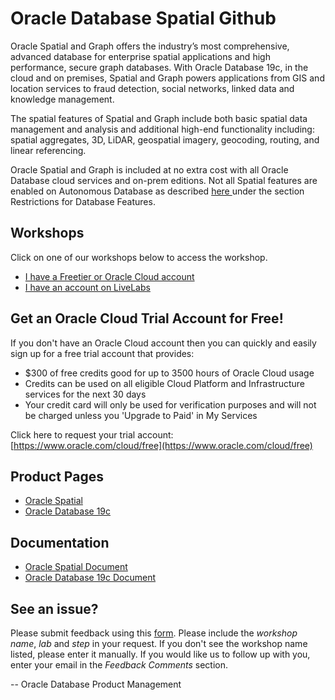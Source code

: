 # Oracle Database Spatial Github

Oracle Spatial and Graph offers the industry’s most comprehensive, advanced database for enterprise spatial applications and high performance, secure graph databases. With Oracle Database 19c, in the cloud and on premises, Spatial and Graph powers applications from GIS and location services to fraud detection, social networks, linked data and knowledge management.

The spatial features of Spatial and Graph include both basic spatial data management and analysis and additional high-end functionality including: spatial aggregates, 3D, LiDAR, geospatial imagery, geocoding, routing, and linear referencing.

Oracle Spatial and Graph is included at no extra cost with all Oracle Database cloud services and on-prem editions. Not all Spatial features are enabled on Autonomous Database as described [here ](https://docs.oracle.com/en/cloud/paas/autonomous-data-warehouse-cloud/user/experienced-database-users.html)under the section Restrictions for Database Features.

## Workshops
Click on one of our workshops below to access the workshop.

- [I have a Freetier or Oracle Cloud account](https://oracle.github.io/learning-library/data-management-library/database/spatial/freetier/index.html)
- [I have an account on LiveLabs](https://oracle.github.io/learning-library/data-management-library/database/spatial/livelabs/index.html)


## Get an Oracle Cloud Trial Account for Free!
If you don't have an Oracle Cloud account then you can quickly and easily sign up for a free trial account that provides:
- $300 of free credits good for up to 3500 hours of Oracle Cloud usage
- Credits can be used on all eligible Cloud Platform and Infrastructure services for the next 30 days
- Your credit card will only be used for verification purposes and will not be charged unless you 'Upgrade to Paid' in My Services

Click here to request your trial account: [https://www.oracle.com/cloud/free](https://www.oracle.com/cloud/free)


## Product Pages
- [Oracle Spatial](https://www.oracle.com/database/technologies/spatial-techinfo.html)
- [Oracle Database 19c](https://www.oracle.com/database/)

## Documentation
- [Oracle Spatial Document](https://www.oracle.com/database/technologies/spatial-doc-idx.html)
- [Oracle Database 19c Document](https://docs.oracle.com/en/database/oracle/oracle-database/19/books.html)

## See an issue?
Please submit feedback using this [form](https://apexapps.oracle.com/pls/apex/f?p=133:1:::::P1_FEEDBACK:1). Please include the *workshop name*, *lab* and *step* in your request.  If you don't see the workshop name listed, please enter it manually. If you would like us to follow up with you, enter your email in the *Feedback Comments* section.

-- Oracle Database Product Management
